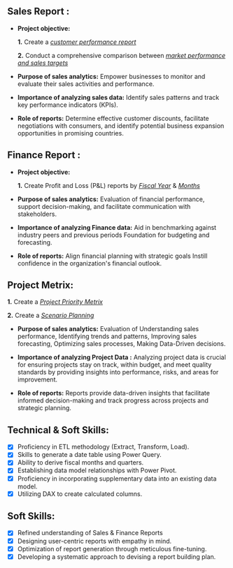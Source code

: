 ## Sales Report :


- **Project objective:** 

    **1.** Create a _[customer performance report](https://github.com/sujji3677/Excel-Sales-Analytics/blob/main/Customer%20Performance%20Report.pdf)_

    **2.** Conduct a comprehensive comparison between _[market performance and sales targets](https://github.com/sujji3677/Excel-Sales-Analytics/blob/main/Market%20Performance%20Vs%20Target.pdf)_

- **Purpose of sales analytics:** Empower businesses to monitor and evaluate their sales activities and performance.

- **Importance of analyzing sales data:** Identify sales patterns and track key performance indicators (KPIs).

- **Role of reports:** Determine effective customer discounts, facilitate negotiations with consumers, and identify potential business expansion opportunities in promising countries.


## Finance Report :

- **Project objective:** 

    **1.** Create Profit and Loss (P&L) reports by _[Fiscal Year](https://github.com/sujji3677/Excel-Sales-Analytics/blob/main/P%26L%20Statement%20by%20Fiscal%20Year.pdf)_ & _[Months](https://github.com/sujji3677/Excel-Sales-Analytics/blob/main/P%26L%20Statement%20by%20Fiscal%20Month.pdf)_ 


- **Purpose of sales analytics:** Evaluation of financial performance, support decision-making, and facilitate communication with stakeholders.

- **Importance of analyzing Finance data:** Aid in benchmarking against industry peers and previous periods Foundation for budgeting and forecasting.

- **Role of reports:** Align financial planning with strategic goals Instill confidence in the organization's financial outlook.
  
## Project Metrix:

   **1.** Create a _[Project Priority Metrix](https://github.com/sujji3677/Excel-Sales-Analytics/blob/main/Project%20Priority%20Matrix.pdf)_


   **2.** Create a _[Scenario Planning](https://github.com/sujji3677/Excel-Sales-Analytics/blob/main/Scenario%20Planning.pdf)_ 

- **Purpose of sales analytics:** Evaluation of  Understanding sales performance, Identifying trends and patterns, Improving sales forecasting, Optimizing sales processes, Making Data-Driven decisions.
  
- **Importance of analyzing Project Data :** Analyzing project data is crucial for ensuring projects stay on track, within budget, and meet quality standards by providing insights into performance, risks, and areas for improvement.
  
- **Role of reports:** Reports provide data-driven insights that facilitate informed decision-making and track progress across projects and strategic planning.
  
## Technical & Soft Skills:
- [x]	Proficiency in ETL methodology (Extract, Transform, Load).
- [x]	Skills to generate a date table using Power Query.
- [x]	Ability to derive fiscal months and quarters.
- [x]	Establishing data model relationships with Power Pivot.
- [x]	Proficiency in incorporating supplementary data into an existing data model.
- [x]	Utilizing DAX to create calculated columns.

## Soft Skills:
- [x]	Refined understanding of Sales & Finance Reports
- [x]	Designing user-centric reports with empathy in mind.
- [x]	Optimization of report generation through meticulous fine-tuning.
- [x]	Developing a systematic approach to devising a report building plan.

